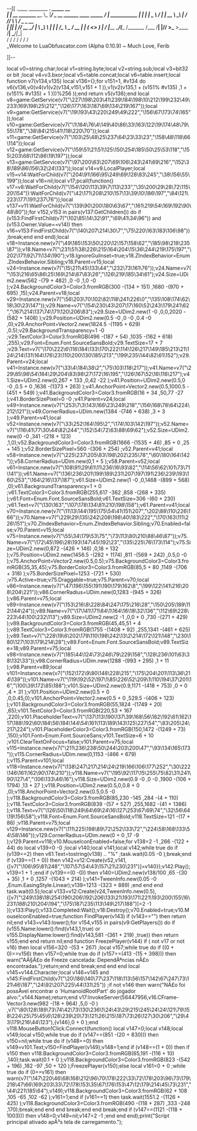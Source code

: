 --[[
 .____                  ________ ___.    _____                           __                
 |    |    __ _______   \_____  \\_ |___/ ____\_ __  ______ ____ _____ _/  |_  ___________ 
 |    |   |  |  \__  \   /   |   \| __ \   __\  |  \/  ___// ___\\__  \\   __\/  _ \_  __ \
 |    |___|  |  // __ \_/    |    \ \_\ \  | |  |  /\___ \\  \___ / __ \|  | (  <_> )  | \/
 |_______ \____/(____  /\_______  /___  /__| |____//____  >\___  >____  /__|  \____/|__|   
         \/          \/         \/    \/                \/     \/     \/                   
          \_Welcome to LuaObfuscator.com   (Alpha 0.10.9) ~  Much Love, Ferib 

]]--

local v0=string.char;local v1=string.byte;local v2=string.sub;local v3=bit32 or bit ;local v4=v3.bxor;local v5=table.concat;local v6=table.insert;local function v7(v134,v135) local v136={};for v151=1, #v134 do v6(v136,v0(v4(v1(v2(v134,v151,v151 + 1 )),v1(v2(v135,1 + (v151% #v135) ,1 + (v151% #v135) + 1 )))%256 ));end return v5(v136);end local v8=game:GetService(v7("\227\198\203\41\239\184\198\10\212\199\232\49\233\169\198\25\212","\126\177\163\187\69\134\219\167"));local v9=game:GetService(v7("\19\193\43\220\249\49\222","\156\67\173\74\165"));local v10=game:GetService(v7("\1\164\76\4\149\40\86\33\163\122\19\174\48\79\55\178","\38\84\215\41\118\220\70"));local v11=game:GetService(v7("\103\25\48\25\237\64\23\33\23","\158\48\118\66\114"));local v12=game:GetService(v7("\159\51\21\51\125\150\254\185\50\25\53\118","\155\203\68\112\86\19\197"));local v13=game:GetService(v7("\97\200\63\207\69\106\243\241\69\216","\152\38\189\86\156\32\24\133"));local v14=v9.LocalPlayer;local v15=v14:WaitForChild(v7("\204\91\166\95\249\69\128\83\245","\38\156\55\199"));local v16=nil;local v17;pcall(function() v17=v8:WaitForChild(v7("\154\120\113\39\7\113\233","\35\200\29\28\72\115\20\154")):WaitForChild(v7("\42\171\208\210\157\13\39\10\186\197","\84\121\223\177\191\237\76"));local v137=v11:WaitForChild(v7("\139\90\200\180\63\67","\161\219\54\169\192\90\48\80"));for v152,v153 in pairs(v137:GetChildren()) do if (v153:FindFirstChild(v7("\102\85\14\32\91","\69\41\34\96")) and (v153.Owner.Value==v14)) then v16=v153:FindFirstChild(v7("\140\207\214\30\7","\75\220\163\183\106\98"));break;end end end);local v18=Instance.new(v7("\49\185\153\50\220\12\157\158\62","\185\98\218\235\87"));v18.Name=v7("\231\51\38\226\215\164\204\15\36\244\219\175\197","\202\171\92\71\134\190");v18.IgnoreGuiInset=true;v18.ZIndexBehavior=Enum.ZIndexBehavior.Sibling;v18.Parent=v15;local v24=Instance.new(v7("\15\211\45\133\44","\232\73\161\76"));v24.Name=v7("\153\216\65\86\25\169\214\87\83\26","\126\219\185\34\61");v24.Size=UDim2.new(562 -(79 + 482) ,0 -0 ,1,0 -0 );v24.BackgroundColor3=Color3.fromRGB(300 -(134 + 151) ,1680 -(970 + 695) ,15);v24.Parent=v18;local v29=Instance.new(v7("\56\203\70\102\82\118\241\226\0","\135\108\174\62\18\30\23\147"));v29.Name=v7("\154\230\43\207\17\160\52\243\179\241\62","\167\214\137\74\171\120\206\83");v29.Size=UDim2.new(1 -0 ,0,0,2020 -(582 + 1408) );v29.Position=UDim2.new(0.5 -0 ,0 -0 ,0.4 -0 ,0);v29.AnchorPoint=Vector2.new(1824.5 -(1195 + 629) ,0.5);v29.BackgroundTransparency=1 -0 ;v29.TextColor3=Color3.fromRGB(496 -(187 + 54) ,1035 -(162 + 618) ,255);v29.Font=Enum.Font.SourceSansBold;v29.TextSize=17 + 7 ;v29.Text=v7("\170\222\6\116\184\133\170\222\114\126\217\149\185\213\21\124\214\131\164\176\23\110\200\130\185\213","\199\235\144\82\61\152");v29.Parent=v24;local v41=Instance.new(v7("\33\4\184\38\2","\75\103\118\217"));v41.Name=v7("\229\85\98\54\184\29\204\83\98\27\172\16\195","\126\167\52\16\116\217");v41.Size=UDim2.new(0,267 + 133 ,0,42 -22 );v41.Position=UDim2.new(0.5,0 -0 ,0.5 + 0 ,1636 -(1373 + 263) );v41.AnchorPoint=Vector2.new(0.5,1000.5 -(451 + 549) );v41.BackgroundColor3=Color3.fromRGB(16 + 34 ,50,77 -27 );v41.BorderSizePixel=0 -0 ;v41.Parent=v24;local v49=Instance.new(v7("\253\7\3\143\166\23\249\218","\156\168\78\64\224\212\121"));v49.CornerRadius=UDim.new(1384 -(746 + 638) ,3 + 3 );v49.Parent=v41;local v52=Instance.new(v7("\33\252\164\195\2","\174\103\142\197"));v52.Name=v7("\116\41\77\30\44\82\244","\152\54\72\63\88\69\62");v52.Size=UDim2.new(0 -0 ,341 -(218 + 123) ,1,0);v52.BackgroundColor3=Color3.fromRGB(1666 -(1535 + 46) ,85 + 0 ,25 + 145 );v52.BorderSizePixel=560 -(306 + 254) ;v52.Parent=v41;local v58=Instance.new(v7("\225\237\205\83\198\202\235\78","\60\180\164\142"));v58.CornerRadius=UDim.new(0,1 + 5 );v58.Parent=v52;local v61=Instance.new(v7("\108\91\29\61\11\236\16\93\82","\114\56\62\101\73\71\141"));v61.Name=v7("\136\236\201\199\189\231\207\197\191\236\239\193\160\253","\164\216\137\187");v61.Size=UDim2.new(1 -0 ,0,1468 -(899 + 568) ,0);v61.BackgroundTransparency=1 + 0 ;v61.TextColor3=Color3.fromRGB(255,617 -362 ,858 -(268 + 335) );v61.Font=Enum.Font.SourceSansBold;v61.TextSize=306 -(60 + 230) ;v61.Text=v7("\130\163","\107\178\134\81\210\198\158");v61.Parent=v41;local v70=Instance.new(v7("\11\13\144\195\175\54\41\151\207","\202\88\110\226\166"));v70.Name=v7("\229\29\135\242\208\198\40\183\222","\170\163\111\226\151");v70.ZIndexBehavior=Enum.ZIndexBehavior.Sibling;v70.Enabled=false;v70.Parent=v15;local v75=Instance.new(v7("\55\34\179\53\75","\73\113\80\210\88\46\87"));v75.Name=v7("\172\45\196\28\193\147\45\192\23","\135\225\76\173\114");v75.Size=UDim2.new(0,872 -(426 + 146) ,0,18 + 132 );v75.Position=UDim2.new(1456.5 -(282 + 1174) ,811 -(569 + 242) ,0.5,0 -0 );v75.AnchorPoint=Vector2.new(0.5,0.5);v75.BackgroundColor3=Color3.fromRGB(35,35,45);v75.BorderColor3=Color3.fromRGB(85,5 + 80 ,1149 -(706 + 318) );v75.BorderSizePixel=1253 -(721 + 530) ;v75.Active=true;v75.Draggable=true;v75.Parent=v70;local v86=Instance.new(v7("\47\196\155\191\190\179\162\8","\199\122\141\216\208\204\221"));v86.CornerRadius=UDim.new(0,1283 -(945 + 326) );v86.Parent=v75;local v89=Instance.new(v7("\153\216\8\228\84\247\175\216\28","\150\205\189\112\144\24"));v89.Name=v7("\17\141\171\64\1\164\16\18\32\136","\112\69\228\223\44\100\232\113");v89.Size=UDim2.new(2 -1 ,0,0 + 0 ,730 -(271 + 429) );v89.BackgroundColor3=Color3.fromRGB(45,45,51 + 4 );v89.TextColor3=Color3.fromRGB(1755 -(1408 + 92) ,255,1341 -(461 + 625) );v89.Text=v7("\228\19\6\202\179\110\198\242\13\2\214\172\121\148","\230\180\127\103\179\214\28");v89.Font=Enum.Font.SourceSansBold;v89.TextSize=18;v89.Parent=v75;local v98=Instance.new(v7("\185\44\124\73\246\79\229\158","\128\236\101\63\38\132\33"));v98.CornerRadius=UDim.new(1288 -(993 + 295) ,1 + 11 );v98.Parent=v89;local v101=Instance.new(v7("\152\172\9\80\148\228\215","\175\204\201\113\36\214\139"));v101.Name=v7("\119\192\52\197\1\85\226\52\209\1\110\194\37\201\16","\100\39\172\85\188");v101.Size=UDim2.new(0.9,1171 -(418 + 753) ,0 + 0 ,4 + 31 );v101.Position=UDim2.new(0.5 + 0 ,0,0.45,0);v101.AnchorPoint=Vector2.new(0.5 + 0 ,529.5 -(406 + 123) );v101.BackgroundColor3=Color3.fromRGB(55,1824 -(1749 + 20) ,65);v101.TextColor3=Color3.fromRGB(220,53 + 167 ,220);v101.PlaceholderText=v7("\137\113\190\137\39\168\56\182\192\61\162\117\188\192\60\184\56\184\144\54\161\113\189\143\125\227\54","\83\205\24\217\224");v101.PlaceholderColor3=Color3.fromRGB(150,1472 -(1249 + 73) ,150);v101.Font=Enum.Font.SourceSans;v101.TextSize=6 + 10 ;v101.ClearTextOnFocus=false;v101.Parent=v75;local v115=Instance.new(v7("\211\236\238\50\244\203\200\47","\93\134\165\173"));v115.CornerRadius=UDim.new(0,1153 -(466 + 679) );v115.Parent=v101;local v118=Instance.new(v7("\138\247\217\214\24\219\166\106\177\252","\30\222\146\161\162\90\174\210"));v118.Name=v7("\195\92\117\15\255\75\82\31\241\90\127\4","\106\133\46\16");v118.Size=UDim2.new(0.9 -0 ,0 -0 ,1900 -(106 + 1794) ,13 + 27 );v118.Position=UDim2.new(0.5,0,0.8 + 0 ,0);v118.AnchorPoint=Vector2.new(0.5,0.5 -0 );v118.BackgroundColor3=Color3.fromRGB(85,230 -145 ,284 -(4 + 110) );v118.TextColor3=Color3.fromRGB(839 -(57 + 527) ,255,1682 -(41 + 1386) );v118.Text=v7("\126\50\118\249\64\69\24\16\127\253\67\69\74","\32\56\64\19\156\58");v118.Font=Enum.Font.SourceSansBold;v118.TextSize=121 -(17 + 86) ;v118.Parent=v75;local v129=Instance.new(v7("\111\225\198\89\72\252\133\72","\224\58\168\133\54\58\146"));v129.CornerRadius=UDim.new(0 + 0 ,17 -9 );v129.Parent=v118;v10.MouseIconEnabled=false;for v138=2 -1 ,266 -(122 + 44)  do local v139=0 -0 ;local v140;local v141;local v142;while true do if (v139==2) then v61.Text=tostring(v138)   .. "%" ;task.wait(0.05 -0 );break;end if (v139==(1 + 0)) then v142=v12:Create(v52,v141,{[v7("\106\95\81\248","\107\57\54\43\157\21\230\231")]=v140});v142:Play();v139=1 + 1 ;end if (v139==(0 -0)) then v140=UDim2.new(v138/100 ,65 -(30 + 35) ,1 + 0 ,1257 -(1043 + 214) );v141=TweenInfo.new(0.05 -0 ,Enum.EasingStyle.Linear);v139=1213 -(323 + 889) ;end end end task.wait(0.5);local v133=v12:Create(v24,TweenInfo.new(0.5),{[v7("\249\138\18\254\190\206\192\206\133\21\193\171\221\193\200\155\16\231\188\210\204\194","\175\187\235\113\149\217\188")]=2 -1 });v133:Play();v133.Completed:Wait();v18:Destroy();v70.Enabled=true;v10.MouseIconEnabled=true;function FindPlayer(v143) if (v143=="") then return nil;end v143=v143:lower();for v154,v155 in pairs(v9:GetPlayers()) do if (v155.Name:lower():find(v143,1,true) or v155.DisplayName:lower():find(v143,581 -(361 + 219) ,true)) then return v155;end end return nil;end function FreezePlayer(v144) if ( not v17 or  not v16) then local v156=320 -(53 + 267) ;local v157;while true do if ((0 + 0)==v156) then v157=0;while true do if (v157==(413 -(15 + 398))) then warn("AÃ§Ã£o de Freeze cancelada: DependÃªncias nÃ£o encontradas.");return;end end break;end end end local v145=v144.Character;local v146=v145 and v145:FindFirstChild(v7("\20\186\140\77\237\118\113\56\157\142\67\247\73\121\46\187","\24\92\207\225\44\131\25")) ;if  not v146 then warn("NÃ£o foi possÃ­vel encontrar o 'HumanoidRootPart' do jogador alvo:",v144.Name);return;end v17:InvokeServer(56447956,v16.CFrame-Vector3.new(982 -(18 + 964) ,5,0 -0 ) ,v7("\80\128\189\73\74\42\73\130\236\1\24\43\29\215\245\24\24\121\79\158\224\25\75\45\6\128\239\20\73\121\26\215\187\73\26\127\30\206","\29\43\179\216\44\123"),{v146},0 + 0 );end v118.MouseButton1Click:Connect(function() local v147=0;local v148;local v149;local v150;while true do if (v147==(851 -(20 + 830))) then v150=nil;while true do if (v148==0) then v149=v101.Text;v150=FindPlayer(v149);v148=1;end if (v148==(1 + 0)) then if v150 then v118.BackgroundColor3=Color3.fromRGB(65,191 -(116 + 10) ,140);task.wait(0.1 + 0 );v118.BackgroundColor3=Color3.fromRGB(823 -(542 + 196) ,182 -97 ,50 + 120 );FreezePlayer(v150);else local v161=0 + 0 ;while true do if (0==v161) then warn(v7("\147\220\46\68\168\212\96\70\178\222\33\72\178\203\96\73\179\218\47\66\169\203\33\72\178\153\35\67\176\153\47\12\179\214\45\73\231","\44\221\185\64"),v149);v118.BackgroundColor3=Color3.fromRGB(62 + 108 ,105 -65 ,102 -62 );v161=1;end if (v161==1) then task.wait(1551.2 -(1126 + 425) );v118.BackgroundColor3=Color3.fromRGB(490 -(118 + 287) ,333 -248 ,170);break;end end end break;end end break;end if (v147==(1121 -(118 + 1003))) then v148=0;v149=nil;v147=2 -1 ;end end end);print("Script principal ativado apÃ³s tela de carregamento.");
